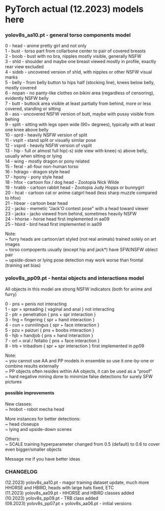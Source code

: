 # PyTorch actual (12.2023) models here

### yolov8s_aa10.pt - general torso components model
 
 0 - head   - anime pretty girl and not only <br>
 1 - bust   - torso part from collarbone center to pair of covered breasts <br>
 2 - boob   - bust with no bra, nipples mostly visible, generally NSFW <br>
 3 - shld   - shoulder and maybe one breast viewed mostly in profile, exactly rear view excluded <br>
 4 - sideb  - uncovered version of shld, with nipples or other NSFW visual marks <br>
 5 - belly  - from belly button to hips half (stocking line), knees below belly, mostly covered <br>
 6 - nopan  - no panty-like clothes on bikini area (regardless of censoring), evidently NSFW belly <br>
 7 - butt   - buttock area visible at least partially from behind, more or less covered, standing or sitting <br>
 8 - ass    - uncovered NSFW version of butt, maybe with pussy visible from behing <br>
 9 - split  - sitting with legs open wide (90+ degrees), typically with at least one knee above belly <br>
10 - sprd   - heavily NSFW version of split <br>
11 - vsplt  - stand split or visually similar pose <br>
12 - vsprd  - heavily NSFW version of vsplit <br>
13 - hip    - full or almost full hip(-s) side view with knee(-s) above belly, usually when sitting or lying <br>
14 - wing   - mostly dragon or pony related <br>
15 - feral  - all-four non-human torso <br>
16 - hdrago - dragon style head <br>
17 - hpony  - pony style head <br>
18 - hfox   - cartoon fox / dog head - Zootopia Nick Wilde <br>
19 - hrabb  - cartoon rabbit head - Zootopia Judy Hopps or bunnygirl <br>
20 - hcat   - cartoon cat or anime catgirl head (less sharp muzzle compared to hfox) <br>
21 - hbear  - cartoon bear head <br>
22 - jacko  - memetic "Jack'O contest pose" with a head toward viewer <br>
23 - jackx  - jacko viewed from behind, sometimes heavily NSFW <br>
24 - hhorse - horse head first implemented in aa09 <br>
25 - hbird - bird head first implemented in aa09 <br>

Note: <br>
~ furry heads are cartoon/art styled (not real animals) trained solely on art images <br>
~ torso compopents usually (except hip and jack*) have SFW/NSFW oblect pair <br>
~ upside-down or lying pose detection may work worse than frontal (training set bias) <br>


### yolov8s_pp09.pt - hentai objects and interactions model

All objects in this model are strong NSFW indicators (both for anime and furry) <br>

0 - pns = penis not interacting <br>
1 - spr = spreading { vaginal and anal } not interacting <br>
2 - ptr = penetration { pns + spr interaction } <br>
3 - fng = fingering { spr + hand interaction } <br>
4 - cun = cunnilingus { spr + face interaction } <br>
5 - pzu = paizuri { pns + boobs interaction } <br>
6 - hjb = handjob { pns + hand interaction } <br>
7 - orl = oral / fellatio { pns + face interaction } <br>
8 - trb = tribadism { spr + spr interaction } first implemented in pp09 <br>

Note: <br>
~ you cannot use AA and PP models in ensemble so use it one-by-one or combine results externally <br>
~ PP objects often resides within AA objects, it can be used as a "proof" <br>
~ hard negative mining done to minimize false detections for surely SFW pictures <br>

#### possible improvements

New classes: <br>
~ hrobot - robot mecha head <br>

More instances for better detections: <br>
~ head closeups <br>
~ lying and upside-down scenes <br>

Others: <br>
~ SCALE training hyperparameter changed from 0.5 (default) to 0.6 to cover even bigger/smaller objects <br>

Message me if you have better ideas <br>

### CHANGELOG

(12.2023) yolov8s_aa10.pt - magor training dataset update, much more HHORSE and HBIRD, heads with large hats fixed, ETC <br>
(11.2023) yolov8s_aa09.pt - HHORSE and HBIRD classes added <br>
(10.2023) yolov8s_pp09.pt - TRB class added <br>
(08.2023) yolov8s_pp07.pt + yolov8s_aa06.pt - initial versions <br>
